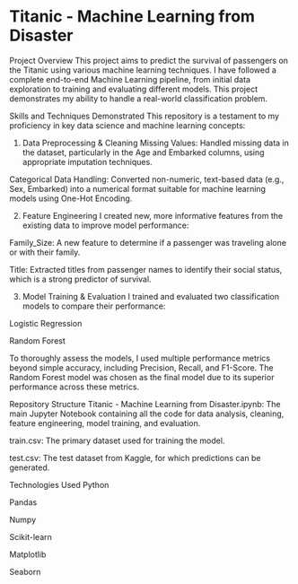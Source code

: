 # Titanic - Machine Learning from Disaster
Project Overview
This project aims to predict the survival of passengers on the Titanic using various machine learning techniques. I have followed a complete end-to-end Machine Learning pipeline, from initial data exploration to training and evaluating different models. This project demonstrates my ability to handle a real-world classification problem.

Skills and Techniques Demonstrated
This repository is a testament to my proficiency in key data science and machine learning concepts:

1. Data Preprocessing & Cleaning
Missing Values: Handled missing data in the dataset, particularly in the Age and Embarked columns, using appropriate imputation techniques.

Categorical Data Handling: Converted non-numeric, text-based data (e.g., Sex, Embarked) into a numerical format suitable for machine learning models using One-Hot Encoding.

2. Feature Engineering
I created new, more informative features from the existing data to improve model performance:

Family_Size: A new feature to determine if a passenger was traveling alone or with their family.

Title: Extracted titles from passenger names to identify their social status, which is a strong predictor of survival.

3. Model Training & Evaluation
I trained and evaluated two classification models to compare their performance:

Logistic Regression

Random Forest

To thoroughly assess the models, I used multiple performance metrics beyond simple accuracy, including Precision, Recall, and F1-Score. The Random Forest model was chosen as the final model due to its superior performance across these metrics.

Repository Structure
Titanic - Machine Learning from Disaster.ipynb: The main Jupyter Notebook containing all the code for data analysis, cleaning, feature engineering, model training, and evaluation.

train.csv: The primary dataset used for training the model.

test.csv: The test dataset from Kaggle, for which predictions can be generated.

Technologies Used
Python

Pandas

Numpy

Scikit-learn

Matplotlib

Seaborn
